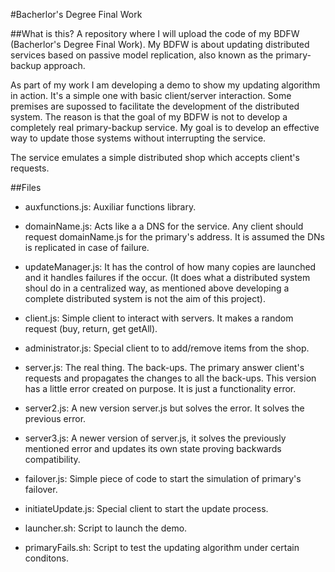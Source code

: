 #Bacherlor's Degree Final Work

##What is this?
A repository where I will upload the code of my BDFW (Bacherlor's Degree Final Work). 
My BDFW is about updating distributed services based on passive model replication, also known as the primary-backup approach.

As part of my work I am developing a demo to show my updating algorithm in action. It's a simple one with basic client/server interaction. Some premises are supossed to facilitate the development of the distributed system. The reason is that the goal of my BDFW is not to develop a completely real primary-backup service. My goal is to develop an effective way to update those systems without interrupting the service.

The service emulates a simple distributed shop which accepts client's requests.

##Files

- auxfunctions.js: Auxiliar functions library.

- domainName.js: Acts like a a DNS for the service. Any client should request domainName.js for the primary's address. It is assumed the DNs is replicated in case of failure.

- updateManager.js: It has the control of how many copies are launched and it handles failures if the occur. (It does what a distributed system shoul do in a centralized way, as mentioned above developing a complete distributed system is not the aim of this project).

- client.js: Simple client to interact with servers. It makes a random request (buy, return, get getAll).

- administrator.js: Special client to to add/remove items from the shop.

- server.js:  The real thing. The back-ups. The primary answer client's requests and propagates the changes to all the back-ups. This version has a little error created on purpose. It is just a functionality error.

- server2.js:  A new version server.js but solves the error. It solves the previous error.

- server3.js:  A newer version of server.js, it solves the previously mentioned error and updates its own state proving backwards compatibility.

- failover.js: Simple piece of code to start the simulation of primary's failover.

- initiateUpdate.js: Special client to start the update process.

- launcher.sh: Script to launch the demo.

- primaryFails.sh: Script to test the updating algorithm under certain conditons. 
